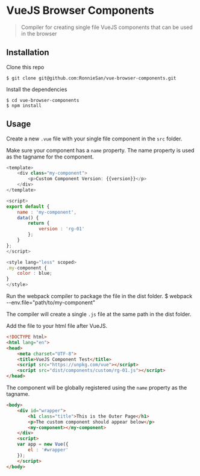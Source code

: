 # VueJS Browser Components

> Compiler for creating single file VueJS components that can be used in the browser

## Installation
Clone this repo

    $ git clone git@github.com:RonnieSan/vue-browser-components.git

Install the dependencies

    $ cd vue-browser-components
    $ npm install

## Usage
Create a new `.vue` file with your single file component in the `src` folder.

Make sure your component has a `name` property.  The name property is used as the tagname for the component.

```javascript
<template>
    <div class="my-component">
        <p>Custom Component Version: {{version}}</p>
    </div>
</template>

<script>
export default {
    name : 'my-component',
    data() {
        return {
            version : 'rg-01'
        };
    }
};
</script>

<style lang="less" scoped>
.my-component {
    color : blue;
}
</style>
```

Run the webpack compiler to package the file in the dist folder.
    $ webpack --env.file="path/to/my-component"

The compiler will create a single `.js` file at the same path in the dist folder.

Add the file to your html file after VueJS.

```html
<!DOCTYPE html>
<html lang="en">
<head>
    <meta charset="UTF-8">
    <title>VueJS Component Test</title>
    <script src="https://unpkg.com/vue"></script>
    <script src="dist/components/custom/rg-01.js"></script>
</head>
```

The component will be globally registered using the `name` property as the tagname.

```html
<body>
    <div id="wrapper">
        <h1 class="title">This is the Outer Page</h1>
        <p>The custom component should appear below</p>
        <my-component></my-component>
    </div>
    <script>
    var app = new Vue({
        el : '#wrapper'
    });
    </script>
</body>
```
